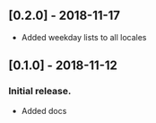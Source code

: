 ## [0.2.0] - 2018-11-17

* Added weekday lists to all locales

## [0.1.0] - 2018-11-12

### Initial release.
* Added docs